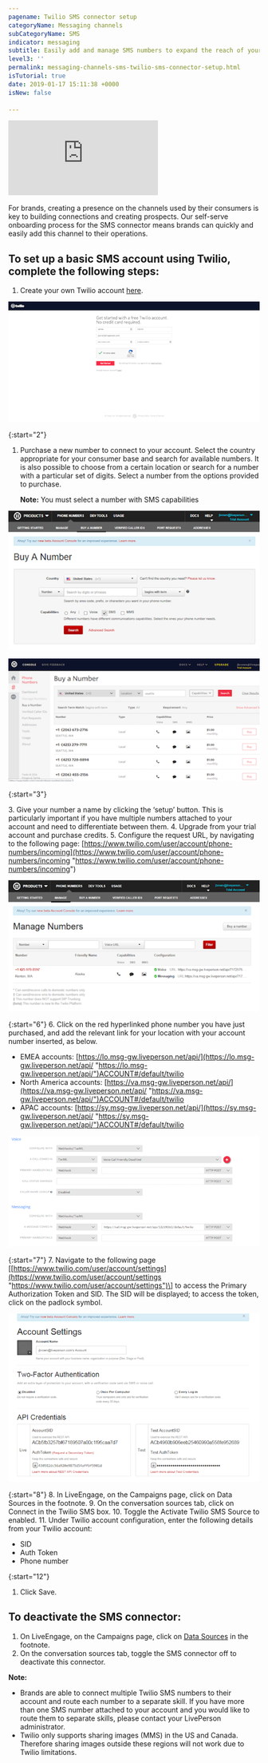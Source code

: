 ```yaml
---
pagename: Twilio SMS connector setup
categoryName: Messaging channels
subCategoryName: SMS
indicator: messaging
subtitle: Easily add and manage SMS numbers to expand the reach of your brand
level3: ''
permalink: messaging-channels-sms-twilio-sms-connector-setup.html
isTutorial: true
date: 2019-01-17 15:11:38 +0000
isNew: false

---
```

<iframe src="https://player.vimeo.com/video/238919599" frameborder="0" webkitallowfullscreen mozallowfullscreen allowfullscreen></iframe>

For brands, creating a presence on the channels used by their consumers is key to building connections and creating prospects. Our self-serve onboarding process for the SMS connector means brands can quickly and easily add this channel to their operations.

## To set up a basic SMS account using Twilio, complete the following steps:

1. Create your own Twilio account [here](https://www.twilio.com/try-twilio).

![](/img/twilio-sms-connector-setup-1.png)

{:start="2"}

1. Purchase a new number to connect to your account. Select the country appropriate for your consumer base and search for available numbers. It is also possible to choose from a certain location or search for a number with a particular set of digits. Select a number from the options provided to purchase.

   **Note:** You must select a number with SMS capabilities

![](/img/twilio-sms-connector-setup-2.png)

![](/img/twilio-sms-connector-setup-3-1.png)

{:start="3"}

3\. Give your number a name by clicking the ‘setup’ button. This is particularly important if you have multiple numbers attached to your account and need to differentiate between them.
4\. Upgrade from your trial account and purchase credits.
5\. Configure the request URL, by navigating to the following page: [https://www.twilio.com/user/account/phone-numbers/incoming](https://www.twilio.com/user/account/phone-numbers/incoming "https://www.twilio.com/user/account/phone-numbers/incoming")

![](/img/twilio-sms-connector-setup-4.png)

{:start="6"}
6\. Click on the red hyperlinked phone number you have just purchased, and add the relevant link for your location with your account number inserted, as below.

* EMEA accounts: [https://lo.msg-gw.liveperson.net/api/](https://lo.msg-gw.liveperson.net/api/ "https://lo.msg-gw.liveperson.net/api/")ACCOUNT#/default/twilio
* North America accounts: [https://va.msg-gw.liveperson.net/api/](https://va.msg-gw.liveperson.net/api/ "https://va.msg-gw.liveperson.net/api/")ACCOUNT#/default/twilio
* APAC accounts: [https://sy.msg-gw.liveperson.net/api/](https://sy.msg-gw.liveperson.net/api/ "https://sy.msg-gw.liveperson.net/api/")ACCOUNT#/default/twilio

![](/img/twilio-sms-connector-setup-5.png)

{:start="7"}
7\. Navigate to the following page \[[https://www.twilio.com/user/account/settings](https://www.twilio.com/user/account/settings "https://www.twilio.com/user/account/settings")\] to access the Primary Authorization Token and SID. The SID will be displayed; to access the token, click on the padlock symbol.

![](/img/twilio-sms-connector-setup-7.png)

{:start="8"}
8\. In LiveEngage, on the Campaigns page, click on Data Sources in the footnote.
9\. On the conversation sources tab, click on Connect in the Twilio SMS box.
10\. Toggle the Activate Twilio SMS Source to enabled.
11\. Under Twilio account configuration, enter the following details from your Twilio account:

* SID
* Auth Token
* Phone number

{:start="12"}

1. Click Save.

## To deactivate the SMS connector:

1. On LiveEngage, on the Campaigns page, click on [Data Sources](data-reporting-engagement-attributes-data-sources-engagement-attributes-overview.html) in the footnote.
2. On the conversation sources tab, toggle the SMS connector off to deactivate this connector.

<div class="important">
<b>Note:</b>
<ul>
<li>Brands are able to connect multiple Twilio SMS numbers to their account and route each number to a separate skill. If you have more than one SMS number attached to your account and you would like to route them to separate skills, please contact your LivePerson administrator.</li>
<li>Twilio only supports sharing images (MMS) in the US and Canada. Therefore sharing images outside these regions will not work due to Twilio limitations.</li>
</ul>
</div>